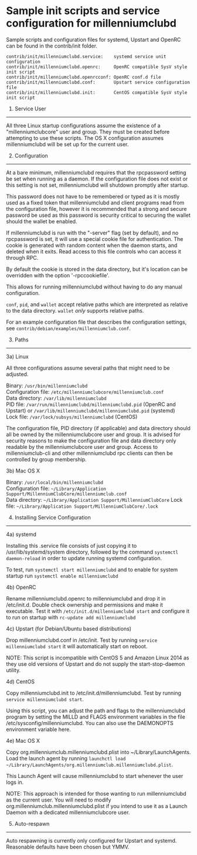 Sample init scripts and service configuration for millenniumclubd
==========================================================

Sample scripts and configuration files for systemd, Upstart and OpenRC
can be found in the contrib/init folder.

    contrib/init/millenniumclubd.service:    systemd service unit configuration
    contrib/init/millenniumclubd.openrc:     OpenRC compatible SysV style init script
    contrib/init/millenniumclubd.openrcconf: OpenRC conf.d file
    contrib/init/millenniumclubd.conf:       Upstart service configuration file
    contrib/init/millenniumclubd.init:       CentOS compatible SysV style init script

1. Service User
---------------------------------

All three Linux startup configurations assume the existence of a "millenniumclubcore" user
and group.  They must be created before attempting to use these scripts.
The OS X configuration assumes millenniumclubd will be set up for the current user.

2. Configuration
---------------------------------

At a bare minimum, millenniumclubd requires that the rpcpassword setting be set
when running as a daemon.  If the configuration file does not exist or this
setting is not set, millenniumclubd will shutdown promptly after startup.

This password does not have to be remembered or typed as it is mostly used
as a fixed token that millenniumclubd and client programs read from the configuration
file, however it is recommended that a strong and secure password be used
as this password is security critical to securing the wallet should the
wallet be enabled.

If millenniumclubd is run with the "-server" flag (set by default), and no rpcpassword is set,
it will use a special cookie file for authentication. The cookie is generated with random
content when the daemon starts, and deleted when it exits. Read access to this file
controls who can access it through RPC.

By default the cookie is stored in the data directory, but it's location can be overridden
with the option '-rpccookiefile'.

This allows for running millenniumclubd without having to do any manual configuration.

`conf`, `pid`, and `wallet` accept relative paths which are interpreted as
relative to the data directory. `wallet` *only* supports relative paths.

For an example configuration file that describes the configuration settings,
see `contrib/debian/examples/millenniumclub.conf`.

3. Paths
---------------------------------

3a) Linux

All three configurations assume several paths that might need to be adjusted.

Binary:              `/usr/bin/millenniumclubd`  
Configuration file:  `/etc/millenniumclubcore/millenniumclub.conf`  
Data directory:      `/var/lib/millenniumclubd`  
PID file:            `/var/run/millenniumclubd/millenniumclubd.pid` (OpenRC and Upstart) or `/var/lib/millenniumclubd/millenniumclubd.pid` (systemd)  
Lock file:           `/var/lock/subsys/millenniumclubd` (CentOS)  

The configuration file, PID directory (if applicable) and data directory
should all be owned by the millenniumclubcore user and group.  It is advised for security
reasons to make the configuration file and data directory only readable by the
millenniumclubcore user and group.  Access to millenniumclub-cli and other millenniumclubd rpc clients
can then be controlled by group membership.

3b) Mac OS X

Binary:              `/usr/local/bin/millenniumclubd`  
Configuration file:  `~/Library/Application Support/MillenniumClubCore/millenniumclub.conf`  
Data directory:      `~/Library/Application Support/MillenniumClubCore`
Lock file:           `~/Library/Application Support/MillenniumClubCore/.lock`

4. Installing Service Configuration
-----------------------------------

4a) systemd

Installing this .service file consists of just copying it to
/usr/lib/systemd/system directory, followed by the command
`systemctl daemon-reload` in order to update running systemd configuration.

To test, run `systemctl start millenniumclubd` and to enable for system startup run
`systemctl enable millenniumclubd`

4b) OpenRC

Rename millenniumclubd.openrc to millenniumclubd and drop it in /etc/init.d.  Double
check ownership and permissions and make it executable.  Test it with
`/etc/init.d/millenniumclubd start` and configure it to run on startup with
`rc-update add millenniumclubd`

4c) Upstart (for Debian/Ubuntu based distributions)

Drop millenniumclubd.conf in /etc/init.  Test by running `service millenniumclubd start`
it will automatically start on reboot.

NOTE: This script is incompatible with CentOS 5 and Amazon Linux 2014 as they
use old versions of Upstart and do not supply the start-stop-daemon utility.

4d) CentOS

Copy millenniumclubd.init to /etc/init.d/millenniumclubd. Test by running `service millenniumclubd start`.

Using this script, you can adjust the path and flags to the millenniumclubd program by
setting the MILLD and FLAGS environment variables in the file
/etc/sysconfig/millenniumclubd. You can also use the DAEMONOPTS environment variable here.

4e) Mac OS X

Copy org.millenniumclub.millenniumclubd.plist into ~/Library/LaunchAgents. Load the launch agent by
running `launchctl load ~/Library/LaunchAgents/org.millenniumclub.millenniumclubd.plist`.

This Launch Agent will cause millenniumclubd to start whenever the user logs in.

NOTE: This approach is intended for those wanting to run millenniumclubd as the current user.
You will need to modify org.millenniumclub.millenniumclubd.plist if you intend to use it as a
Launch Daemon with a dedicated millenniumclubcore user.

5. Auto-respawn
-----------------------------------

Auto respawning is currently only configured for Upstart and systemd.
Reasonable defaults have been chosen but YMMV.
